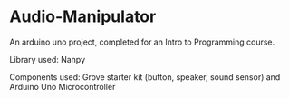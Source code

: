 # Audio-Manipulator
An arduino uno project, completed for an Intro to Programming course.


Library used: Nanpy

Components used: Grove starter kit (button, speaker, sound sensor) and Arduino Uno Microcontroller
